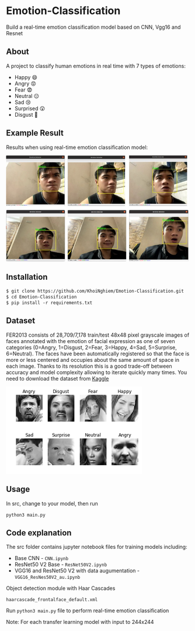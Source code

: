 # Emotion-Classification
Build a real-time emotion classification model based on CNN, Vgg16 and Resnet

## About 
A project to classify human emotions in real time with 7 types of emotions:
* Happy 😄
* Angry 😡
* Fear 😨
* Neutral 😐
* Sad 😢
* Surprised 😲
* Disgust 🤢

## Example Result
Results when using real-time emotion classification model:

<img src="Images/image2.jpg" alt="..." width="500" align="center"  /> 

## Installation
```
$ git clone https://github.com/KhoiNghiem/Emotion-Classification.git
$ cd Emotion-Classification
$ pip install -r requirements.txt

```

## Dataset
FER2013 consists of 28,709/7,178 train/test 48x48 pixel grayscale images of faces annotated with the emotion of facial expression as one of seven categories (0=Angry, 1=Disgust, 2=Fear, 3=Happy, 4=Sad, 5=Surprise, 6=Neutral). The faces have been automatically registered so that the face is more or less centered and occupies about the same amount of space in each image.
Thanks to its resolution this is a good trade-off between accuracy and model complexity allowing to iterate quickly many times. You need to download the dataset from [Kaggle](https://www.kaggle.com/c/challenges-in-representation-learning-facial-expression-recognition-challenge/data)


<img src="Images/image.png" align="center" /> 


## Usage
In src, change to your model, then run
```
python3 main.py
```
## Code explanation
The src folder contains jupyter notebook files for training models including:
* Base CNN - `CNN.ipynb`
* ResNet50 V2 Base - `ResNet50V2.ipynb`
* VGG16 and ResNet50 V2 with data augumentation - `VGG16_ResNes50V2_au.ipynb`

Object detection module with Haar Cascades 
```
haarcascade_frontalface_default.xml
```
Run `python3 main.py` file to perform real-time emotion classification

Note: For each transfer learning model with input to 244x244
